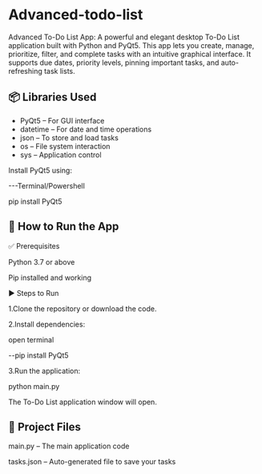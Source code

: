 # Advanced-todo-list
Advanced To-Do List App: A powerful and elegant desktop To-Do List application built with Python and PyQt5. This app lets you create, manage, prioritize, filter, and complete tasks with an intuitive graphical interface. It supports due dates, priority levels, pinning important tasks, and auto-refreshing task lists.

## 📦 Libraries Used

- PyQt5 – For GUI interface
- datetime – For date and time operations
- json – To store and load tasks
- os – File system interaction
- sys – Application control

Install PyQt5 using:

---Terminal/Powershell

pip install PyQt5

## 🚀 How to Run the App

✅ Prerequisites

Python 3.7 or above

Pip installed and working

▶️ Steps to Run

1.Clone the repository or download the code.

2.Install dependencies:

open terminal

--pip install PyQt5

3.Run the application:

python main.py

The To-Do List application window will open.

## 📂 Project Files

main.py – The main application code

tasks.json – Auto-generated file to save your tasks


